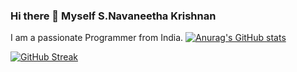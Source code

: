 ### Hi there 👋 Myself S.Navaneetha Krishnan
I am a passionate Programmer from India.
[![Anurag's GitHub stats](https://github-readme-stats.vercel.app/apiArchangel0007=anuraghazra)](https://github.com/anuraghazra/github-readme-stats)

[![GitHub Streak](https://github-readme-streak-stats.herokuapp.com/Archangel0007=DenverCoder1)](https://git.io/streak-stats)
<!--
**Archangel0007/Archangel0007** is a ✨ _special_ ✨ repository because its `README.md` (this file) appears on your GitHub profile.

Here are some ideas to get you started:

- 🔭 I’m currently working on ...
- 🌱 I’m currently learning ...
- 👯 I’m looking to collaborate on ...
- 🤔 I’m looking for help with ...
- 💬 Ask me about ...
- 📫 How to reach me: ...
- 😄 Pronouns: ...
- ⚡ Fun fact: ...
-->
